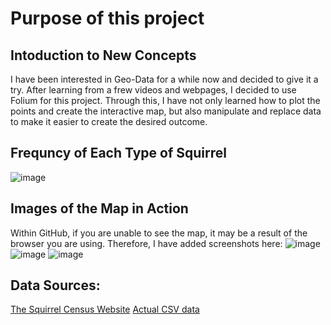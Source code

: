 # Purpose of this project

## Intoduction to New Concepts
  I have been interested in Geo-Data for a while now and decided to give it a try. After learning from a frew videos and webpages, I decided to use Folium for this project.
  Through this, I have not only learned how to plot the points and create the interactive map, but also manipulate and replace data to make it easier to create the desired outcome. 

## Frequncy of Each Type of Squirrel
 ![image](https://github.com/Elizabeth-Fitz/Data_and_Maps/assets/113856074/820846a7-73a0-46d1-8502-42dae3fa41b2)

## Images of the Map in Action
  Within GitHub, if you are unable to see the map, it may be a result of the browser you are using. Therefore, I have added screenshots here:
  ![image](https://github.com/Elizabeth-Fitz/Data_and_Maps/assets/113856074/c75c4bcb-e69d-400d-bae4-9d84e79fe35f)
  ![image](https://github.com/Elizabeth-Fitz/Data_and_Maps/assets/113856074/ddf26a04-1e55-4e6f-b4d6-e197fb80c051)
  ![image](https://github.com/Elizabeth-Fitz/Data_and_Maps/assets/113856074/00e6d43b-f7d6-4744-aadd-4ace693aabde)

## Data Sources:

[The Squirrel Census Website](https://www.thesquirrelcensus.com/)
[Actual CSV data](https://www.dropbox.com/s/b97hxtsthbidl34/squirrel-data.csv?dl=0)


